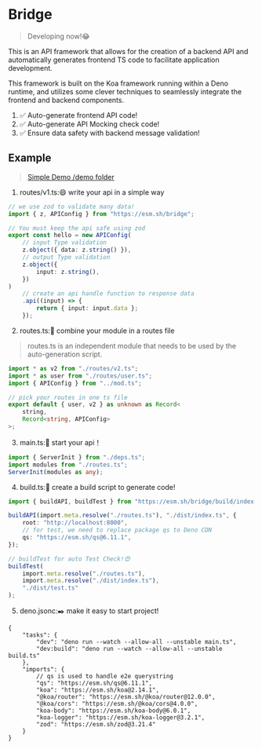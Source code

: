 # Bridge

> Developing now!😂

This is an API framework that allows for the creation of a backend API and automatically generates frontend TS code to facilitate application development.

This framework is built on the Koa framework running within a Deno runtime, and utilizes some clever techniques to seamlessly integrate the frontend and backend components.

1. ✅ Auto-generate frontend API code!
2. ✅ Auto-generate API Mocking check code!
3. ✅ Ensure data safety with backend message validation!

## Example

> [Simple Demo /demo folder](./demo/)

1. routes/v1.ts:😄 write your api in a simple way

```ts
// we use zod to validate many data!
import { z, APIConfig } from "https://esm.sh/bridge";

// You must keep the api safe using zod
export const hello = new APIConfig(
    // input Type validation
    z.object({ data: z.string() }),
    // output Type validation
    z.object({
        input: z.string(),
    })
)
    // create an api handle function to response data
    .api((input) => {
        return { input: input.data };
    });
```

2. routes.ts:🚥 combine your module in a routes file

> routes.ts is an independent module that needs to be used by the auto-generation script.

```ts
import * as v2 from "./routes/v2.ts";
import * as user from "./routes/user.ts";
import { APIConfig } from "../mod.ts";

// pick your routes in one ts file
export default { user, v2 } as unknown as Record<
    string,
    Record<string, APIConfig>
>;
```

3. main.ts:🚀 start your api！

```ts
import { ServerInit } from "./deps.ts";
import modules from "./routes.ts";
ServerInit(modules as any);
```

4. build.ts:🤖 create a build script to generate code!

```ts
import { buildAPI, buildTest } from "https://esm.sh/bridge/build/index.ts";

buildAPI(import.meta.resolve("./routes.ts"), "./dist/index.ts", {
    root: "http://localhost:8000",
    // for test, we need to replace package qs to Deno CDN
    qs: "https://esm.sh/qs@6.11.1",
});

// buildTest for auto Test Check!😍
buildTest(
    import.meta.resolve("./routes.ts"),
    import.meta.resolve("./dist/index.ts"),
    "./dist/test.ts"
);
```

5. deno.jsonc:✒️ make it easy to start project!

```jsonc
{
    "tasks": {
        "dev": "deno run --watch --allow-all --unstable main.ts",
        "dev:build": "deno run --watch --allow-all --unstable build.ts"
    },
    "imports": {
        // qs is used to handle e2e querystring
        "qs": "https://esm.sh/qs@6.11.1",
        "koa": "https://esm.sh/koa@2.14.1",
        "@koa/router": "https://esm.sh/@koa/router@12.0.0",
        "@koa/cors": "https://esm.sh/@koa/cors@4.0.0",
        "koa-body": "https://esm.sh/koa-body@6.0.1",
        "koa-logger": "https://esm.sh/koa-logger@3.2.1",
        "zod": "https://esm.sh/zod@3.21.4"
    }
}
```
